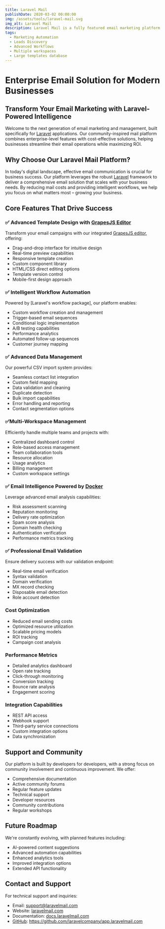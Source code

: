 ```yaml
---
title: Laravel Mail
publishDate: 2020-03-02 00:00:00
img: /assets/tools/laravel-mail.svg
img_alt: Laravel Mail
description: Laravel Mail is a fully featured email marketing platform built for growing creators, developers, and businesses.
tags:
  - Marketing Automation
  - Leads Discovery
  - Advanced Workflows
  - Multiple workspaces
  - Large templates database
---
```


# Enterprise  Email Solution for Modern Businesses

## Transform Your Email Marketing with Laravel-Powered Intelligence

Welcome to the next generation of email marketing and management, built specifically for [Laravel](https://laravel.com/) applications. 
Our community-inspired mail platform combines enterprise-level features with cost-effective solutions, helping businesses streamline their email operations while maximizing ROI.

## Why Choose Our Laravel Mail Platform?

In today's digital landscape, effective email communication is crucial for business success. Our platform leverages the robust [Laravel](https://laravel.com/) framework to deliver a comprehensive email solution that scales with your business needs. By reducing mail costs and providing intelligent workflows, we help you focus on what matters most – growing your business.

## Core Features That Drive Success

### ✅ Advanced Template Design with [GrapesJS Editor](https://grapesjs.com/)
Transform your email campaigns with our integrated [GrapesJS editor](https://grapesjs.com/), offering:
- Drag-and-drop interface for intuitive design
- Real-time preview capabilities
- Responsive template creation
- Custom component library
- HTML/CSS direct editing options
- Template version control
- Mobile-first design approach

### ✅ Intelligent Workflow Automation
Powered by [Laravel's workflow package], our platform enables:

- Custom workflow creation and management 
- Trigger-based email sequences
- Conditional logic implementation
- A/B testing capabilities
- Performance analytics
- Automated follow-up sequences
- Customer journey mapping

### ✅ Advanced Data Management
Our powerful CSV import system provides:
- Seamless contact list integration
- Custom field mapping
- Data validation and cleaning
- Duplicate detection
- Bulk import capabilities
- Error handling and reporting
- Contact segmentation options

### ✅Multi-Workspace Management
Efficiently handle multiple teams and projects with:

- Centralized dashboard control
- Role-based access management
- Team collaboration tools
- Resource allocation
- Usage analytics
- Billing management
- Custom workspace settings

### ✅ Email Intelligence Powered by [Docker](https://www.docker.com/)
Leverage advanced email analysis capabilities:
- Risk assessment scanning
- Reputation monitoring
- Delivery rate optimization
- Spam score analysis
- Domain health checking
- Authentication verification
- Performance metrics tracking

### ✅ Professional Email Validation
Ensure delivery success with our validation endpoint:
- Real-time email verification
- Syntax validation
- Domain verification
- MX record checking
- Disposable email detection
- Role account detection


### Cost Optimization
- Reduced email sending costs
- Optimized resource utilization
- Scalable pricing models
- ROI tracking
- Campaign cost analysis

### Performance Metrics
- Detailed analytics dashboard
- Open rate tracking
- Click-through monitoring
- Conversion tracking
- Bounce rate analysis
- Engagement scoring

### Integration Capabilities
- REST API access
- Webhook support
- Third-party service connections
- Custom integration options
- Data synchronization

## Support and Community

Our platform is built by developers for developers, with a strong focus on community involvement and continuous improvement. We offer:
- Comprehensive documentation
- Active community forums
- Regular feature updates
- Technical support
- Developer resources
- Community contributions
- Regular workshops


## Future Roadmap

We're constantly evolving, with planned features including:
- AI-powered content suggestions
- Advanced automation capabilities
- Enhanced analytics tools
- Improved integration options
- Extended API functionality

## Contact and Support

For technical support and inquiries:
- Email: support@laravelmail.com
- Website: [laravelmail.com](https://laravelmail.com)
- Documentation: [docs.laravelmail.com](https://docs.laravelmail.com)
- [GitHub](https://github.com/laravelcompany/app.laravelmail.com): https://github.com/laravelcompany/app.laravelmail.com

